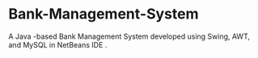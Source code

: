 # Bank-Management-System
A Java -based Bank Management System developed using Swing, AWT, and MySQL in NetBeans IDE .

